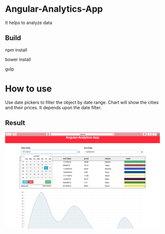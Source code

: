 # Angular-Analytics-App

It helps to analyze data

## Build 

npm install  

bower install

gulp

# How to use

Use date pickers to filter the object by date range.
Chart will show the cities and their prices. It depends
upon the date filter.

## Result

![alt text](screenshots/home.png)



 




